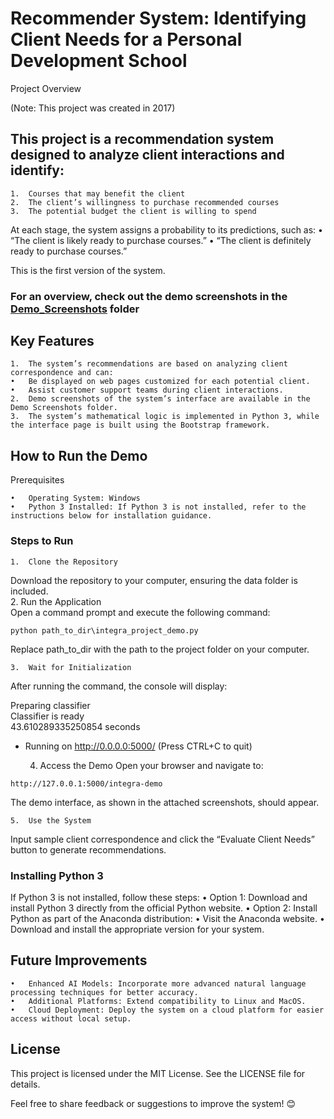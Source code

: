 # Recommender System: Identifying Client Needs for a Personal Development School

Project Overview

(Note: This project was created in 2017)

## This project is a recommendation system designed to analyze client interactions and identify:
	1.	Courses that may benefit the client
	2.	The client’s willingness to purchase recommended courses
	3.	The potential budget the client is willing to spend

At each stage, the system assigns a probability to its predictions, such as:
	•	“The client is likely ready to purchase courses.”
	•	“The client is definitely ready to purchase courses.”

This is the first version of the system.
### For an overview, check out the demo screenshots in the [Demo_Screenshots](https://github.com/shereshevskiy/myprojects/tree/master/personality_development_school/%D0%94%D0%B5%D0%BC%D0%BE_%D1%81%D0%BA%D1%80%D0%B8%D0%BD%D1%88%D0%BE%D1%82%D1%8B) folder

## Key Features

	1.	The system’s recommendations are based on analyzing client correspondence and can:
	•	Be displayed on web pages customized for each potential client.
	•	Assist customer support teams during client interactions.
	2.	Demo screenshots of the system’s interface are available in the Demo Screenshots folder.
	3.	The system’s mathematical logic is implemented in Python 3, while the interface page is built using the Bootstrap framework.

## How to Run the Demo

Prerequisites

	•	Operating System: Windows
	•	Python 3 Installed: If Python 3 is not installed, refer to the instructions below for installation guidance.

### Steps to Run

	1.	Clone the Repository    
Download the repository to your computer, ensuring the data folder is included.    
	2.	Run the Application    
Open a command prompt and execute the following command:    
```
python path_to_dir\integra_project_demo.py
```
Replace path_to_dir with the path to the project folder on your computer.

	3.	Wait for Initialization
After running the command, the console will display:

Preparing classifier    
Classifier is ready    
43.610289335250854 seconds    
 * Running on http://0.0.0.0:5000/ (Press CTRL+C to quit)


	4.	Access the Demo
Open your browser and navigate to:
```
http://127.0.0.1:5000/integra-demo
```
The demo interface, as shown in the attached screenshots, should appear.

	5.	Use the System
Input sample client correspondence and click the “Evaluate Client Needs” button to generate recommendations.

### Installing Python 3

If Python 3 is not installed, follow these steps:
	•	Option 1: Download and install Python 3 directly from the official Python website.
	•	Option 2: Install Python as part of the Anaconda distribution:
	•	Visit the Anaconda website.
	•	Download and install the appropriate version for your system.

## Future Improvements

	•	Enhanced AI Models: Incorporate more advanced natural language processing techniques for better accuracy.
	•	Additional Platforms: Extend compatibility to Linux and MacOS.
	•	Cloud Deployment: Deploy the system on a cloud platform for easier access without local setup.

## License

This project is licensed under the MIT License. See the LICENSE file for details.

Feel free to share feedback or suggestions to improve the system! 😊
